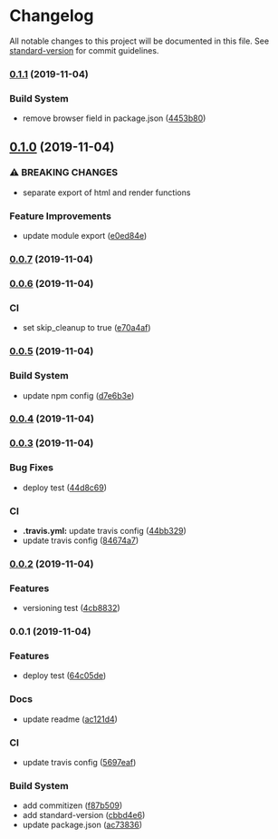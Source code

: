 # Changelog

All notable changes to this project will be documented in this file. See [standard-version](https://github.com/conventional-changelog/standard-version) for commit guidelines.

### [0.1.1](https://github.com/art-bazhin/modeste/compare/v0.1.0...v0.1.1) (2019-11-04)


### Build System

* remove browser field in package.json ([4453b80](https://github.com/art-bazhin/modeste/commit/4453b8034c9105582e4dd506c9bd394cde7b11fd))

## [0.1.0](https://github.com/art-bazhin/modeste/compare/v0.0.7...v0.1.0) (2019-11-04)


### ⚠ BREAKING CHANGES

* separate export of html and render functions

### Feature Improvements

* update module export ([e0ed84e](https://github.com/art-bazhin/modeste/commit/e0ed84e8779ee98ea333403c46580aa59c5259cf))

### [0.0.7](https://github.com/art-bazhin/modeste/compare/v0.0.6...v0.0.7) (2019-11-04)

### [0.0.6](https://github.com/art-bazhin/modeste/compare/v0.0.5...v0.0.6) (2019-11-04)


### CI

* set skip_cleanup to true ([e70a4af](https://github.com/art-bazhin/modeste/commit/e70a4af725774fd2f1026bebe539919f3f9b798d))

### [0.0.5](https://github.com/art-bazhin/modeste/compare/v0.0.4...v0.0.5) (2019-11-04)


### Build System

* update npm config ([d7e6b3e](https://github.com/art-bazhin/modeste/commit/d7e6b3e62b8702e16f487317f7d3bd43e182c496))

### [0.0.4](https://github.com/art-bazhin/modeste/compare/v0.0.3...v0.0.4) (2019-11-04)

### [0.0.3](https://github.com/art-bazhin/modeste/compare/v0.0.2...v0.0.3) (2019-11-04)


### Bug Fixes

* deploy test ([44d8c69](https://github.com/art-bazhin/modeste/commit/44d8c69b0afb56aa2f14a71a8459438eb5eec9d9))


### CI

* **.travis.yml:** update travis config ([44bb329](https://github.com/art-bazhin/modeste/commit/44bb3296fabcf17c3186ae7c44c8e458cdbbe6f8))
* update travis config ([84674a7](https://github.com/art-bazhin/modeste/commit/84674a7432887fdbeccf1cba816e54d56b15b79d))

### [0.0.2](https://github.com/art-bazhin/modeste/compare/v0.0.1...v0.0.2) (2019-11-04)


### Features

* versioning test ([4cb8832](https://github.com/art-bazhin/modeste/commit/4cb8832da32b650665118d3e9463e4fa03481ab8))

### 0.0.1 (2019-11-04)


### Features

* deploy test ([64c05de](https://github.com/art-bazhin/modeste/commit/64c05de58fcd32d17d517ca2cdacfc134484fed6))


### Docs

* update readme ([ac121d4](https://github.com/art-bazhin/modeste/commit/ac121d4c7ea7ed1434a27a87226aa4b81c9938ad))


### CI

* update travis config ([5697eaf](https://github.com/art-bazhin/modeste/commit/5697eaf85ffe38fd7c036e8a6f8c877cf9cced77))


### Build System

* add commitizen ([f87b509](https://github.com/art-bazhin/modeste/commit/f87b50947cde6618adb1640facdfc2140b369b46))
* add standard-version ([cbbd4e6](https://github.com/art-bazhin/modeste/commit/cbbd4e61ceeae136519edbd3b4399475c01f94fb))
* update package.json ([ac73836](https://github.com/art-bazhin/modeste/commit/ac738362519b67b8b4f706faa030cdaff54daa9e))
